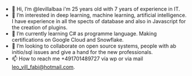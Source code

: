 - 👋 Hi, I’m @levillalbaa i'm 25 years old with 7 years of experience in IT.
- 👀 I’m interested in deep learning, machine learning, artificial intelligence. I have experience in all the spects of database and also in Javascript for the creation of plugins.
- 🌱 I’m currently learning C# as programme language. Making certifications on Google Cloud and Snowflake.
- 💞️ I’m looking to collaborate on open source systems, people with ab initio/sql issues and give a hand for the new professionals. 
- 📫 How to reach me +491701489727 vía wp or via mail leo_vill_fabi@hotmail.com. 

<!---
levillalbaa/levillalbaa is a ✨ special ✨ repository because its `README.md` (this file) appears on your GitHub profile.
You can click the Preview link to take a look at your changes.
--->
